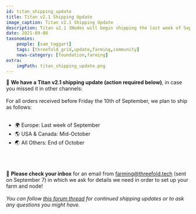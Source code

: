 ```yaml
---
id: titan_shipping_update
title: Titan v2.1 Shipping Update
image_caption: Titan v2.1 Shipping Update
description: Titan v2.1 3Nodes will begin shipping the last week of September!
date: 2021-09-08
taxonomies:
    people: [sam_taggart]
    tags: [threefold_grid,update,farming,community]
    news-category: [foundation,farming]
extra:
    imgPath: titan_shipping_update.png
---
```


🚨 **We have a Titan v2.1 shipping update (action required below)**, in case you missed it in other channels:
<br/>
<br/>
For all orders received before Friday the 10th of September, we plan to ship as follows:
<br/>
<br/>
- 🌍 Europe: Last week of September
- 🌎 USA & Canada: Mid-October
- 🌏 All Others: End of October
<br/>
<br/>

📧 **Please check your inbox** for an email from farming@threefold.tech (sent on September 7) in which we ask for details we need in order to set up your farm and node!
<br/>
<br/>
*You can follow [this forum thread](https://forum.threefold.io/t/titan-v2-1-shipping-info/1223) for continued shipping updates or to ask any questions you might have.*